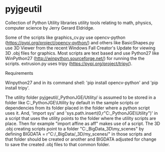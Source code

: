 # pyjgeutil
Collection of Python Utility libraries utility tools relating to math, physics, computer science by Jerry Gerard Eldridge.

Some of the scripts like graphics_cv.py use opencv-python (https://pypi.org/project/opencv-python/) and others
like BasicShapes.py use 3D Viewer from the recent Windows Fall Creator's Update for viewing 3D .obj files for graphics.
Most scripts are text based and use Python27 like WinPython27 (http://winpython.sourceforge.net/) for running the
the scripts. extrusion.py uses tripy (https://pypi.org/project/tripy/).

Requirements

Winpython27 and in its command shell: 'pip install opencv-python' and 'pip install tripy'.

The utility folder pyjgeutil/_PythonJGE/Utility/ is assumed to be stored in a folder
like C:\_PythonJGE\Utility by default in the sample scripts or dependencies from its
folder placed in the folder where a python script uses it. And,
'import sys' and  'sys.path.insert(0,r"C:\_PythonJGE\Utility")' in a script that
uses the utility points to the folder where the utility scripts are place. Then for
example "import affine as aff" makes use of a script. The 3D .obj creating scripts
point to a folder "C:\_BigData\_3D\my_scenes" by defining
BIGDATA = r"C:/_BigData/_3D/my_scenes/" in those scripts and that folder should be
created or another and BIGDATA adjusted for change to save the created .obj files to
that common folder.
